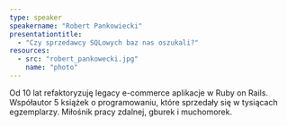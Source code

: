 ```yaml
---
type: speaker
speakername: "Robert Pankowiecki"
presentationtitle: 
  - "Czy sprzedawcy SQLowych baz nas oszukali?"
resources:
  - src: "robert_pankowecki.jpg"
    name: "photo"
---
```

Od 10 lat refaktoryzuję legacy e-commerce aplikacje w Ruby on Rails. Współautor 5 książek o programowaniu, które sprzedały się w tysiącach  egzemplarzy. Miłośnik pracy zdalnej, gburek i muchomorek.

